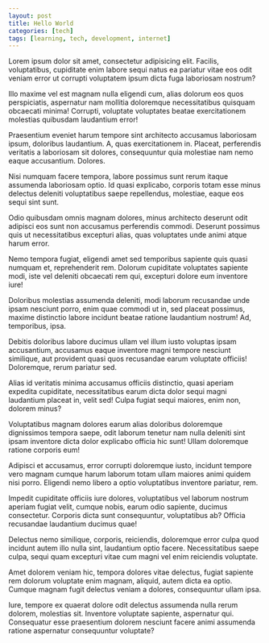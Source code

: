 ```yaml
---
layout: post
title: Hello World
categories: [tech]
tags: [learning, tech, development, internet]
---
```


<p>Lorem ipsum dolor sit amet, consectetur adipisicing elit. Facilis, voluptatibus, cupiditate enim labore sequi natus ea pariatur vitae eos odit veniam error ut corrupti voluptatem ipsum dicta fuga laboriosam nostrum?</p>

<p>Illo maxime vel est magnam nulla eligendi cum, alias dolorum eos quos perspiciatis, aspernatur nam mollitia doloremque necessitatibus quisquam obcaecati minima! Corrupti, voluptate voluptates beatae exercitationem molestias quibusdam laudantium error!</p>

<p>Praesentium eveniet harum tempore sint architecto accusamus laboriosam ipsum, doloribus laudantium. A, quas exercitationem in. Placeat, perferendis veritatis a laboriosam sit dolores, consequuntur quia molestiae nam nemo eaque accusantium. Dolores.</p>

<p>Nisi numquam facere tempora, labore possimus sunt rerum itaque assumenda laboriosam optio. Id quasi explicabo, corporis totam esse minus delectus deleniti voluptatibus saepe repellendus, molestiae, eaque eos sequi sint sunt.</p>

<p>Odio quibusdam omnis magnam dolores, minus architecto deserunt odit adipisci eos sunt non accusamus perferendis commodi. Deserunt possimus quis ut necessitatibus excepturi alias, quas voluptates unde animi atque harum error.</p>

<p>Nemo tempora fugiat, eligendi amet sed temporibus sapiente quis quasi numquam et, reprehenderit rem. Dolorum cupiditate voluptates sapiente modi, iste vel deleniti obcaecati rem qui, excepturi dolore eum inventore iure!</p>

<p>Doloribus molestias assumenda deleniti, modi laborum recusandae unde ipsam nesciunt porro, enim quae commodi ut in, sed placeat possimus, maxime distinctio labore incidunt beatae ratione laudantium nostrum! Ad, temporibus, ipsa.</p>

<p>Debitis doloribus labore ducimus ullam vel illum iusto voluptas ipsam accusantium, accusamus eaque inventore magni tempore nesciunt similique, aut provident quasi quos recusandae earum voluptate officiis! Doloremque, rerum pariatur sed.</p>

<p>Alias id veritatis minima accusamus officiis distinctio, quasi aperiam expedita cupiditate, necessitatibus earum dicta dolor sequi magni laudantium placeat in, velit sed! Culpa fugiat sequi maiores, enim non, dolorem minus?</p>

<p>Voluptatibus magnam dolores earum alias doloribus doloremque dignissimos tempora saepe, odit laborum tenetur nam nulla deleniti sint ipsam inventore dicta dolor explicabo officia hic sunt! Ullam doloremque ratione corporis eum!</p>

<p>Adipisci et accusamus, error corrupti doloremque iusto, incidunt tempore vero magnam cumque harum laborum totam ullam maiores animi quidem nisi porro. Eligendi nemo libero a optio voluptatibus inventore pariatur, rem.</p>

<p>Impedit cupiditate officiis iure dolores, voluptatibus vel laborum nostrum aperiam fugiat velit, cumque nobis, earum odio sapiente, ducimus consectetur. Corporis dicta sunt consequuntur, voluptatibus ab? Officia recusandae laudantium ducimus quae!</p>

<p>Delectus nemo similique, corporis, reiciendis, doloremque error culpa quod incidunt autem illo nulla sint, laudantium optio facere. Necessitatibus saepe culpa, sequi quam excepturi vitae cum magni vel enim reiciendis voluptate.</p>

<p>Amet dolorem veniam hic, tempora dolores vitae delectus, fugiat sapiente rem dolorum voluptate enim magnam, aliquid, autem dicta ea optio. Cumque magnam fugit delectus veniam a dolores, consequuntur ullam ipsa.</p>

<p>Iure, tempore ex quaerat dolore odit delectus assumenda nulla rerum dolorem, molestias sit. Inventore voluptate sapiente, aspernatur qui. Consequatur esse praesentium dolorem nesciunt facere animi assumenda ratione aspernatur consequuntur voluptate?</p>
